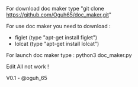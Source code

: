 For download doc maker type "git clone https://github.com/Oguh65/doc_maker.git"

For use doc maker you need to download :
 - figlet (type "apt-get install figlet")
 - lolcat (type "apt-get install lolcat")

For launch doc maker type : python3 doc_maker.py

Edit All not work !

V0.1 - @oguh_65